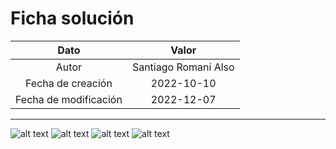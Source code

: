 # Ficha solución

| Dato | Valor | 
| :-------------------: | :---------------------: |
| Autor | Santiago Romaní Also |
| Fecha de creación | 2022-10-10 |
| Fecha de modificación | 2022-12-07 |

---

![alt text](https://raw.githubusercontent.com/AleixMT/Problemas-Computadores/master/Soluciones/22/.fotos_enunciado_22/22-1.png)
![alt text](https://raw.githubusercontent.com/AleixMT/Problemas-Computadores/master/Soluciones/22/.fotos_enunciado_22/22-2.png)
![alt text](https://raw.githubusercontent.com/AleixMT/Problemas-Computadores/master/Soluciones/22/.fotos_enunciado_22/22-3.png)
![alt text](https://raw.githubusercontent.com/AleixMT/Problemas-Computadores/master/Soluciones/22/.fotos_enunciado_22/22-4.png)



